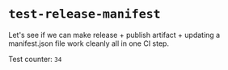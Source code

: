 # `test-release-manifest`

Let's see if we can make release + publish artifact + updating a manifest.json file work cleanly all in one CI step.

Test counter: `34`
